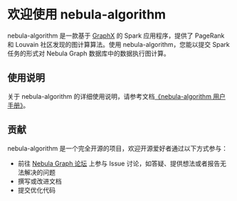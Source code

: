 # 欢迎使用 nebula-algorithm

nebula-algorithm 是一款基于 [GraphX](https://spark.apache.org/graphx/) 的 Spark 应用程序，提供了 PageRank 和 Louvain 社区发现的图计算算法。使用 nebula-algorithm，您能以提交 Spark 任务的形式对 Nebula Graph 数据库中的数据执行图计算。

## 使用说明

关于 nebula-algorithm 的详细使用说明，请参考文档[《nebula-algorithm 用户手册》](https://docs.nebula-graph.com.cn/nebula-algorithm/na-ug-what-is-nebula-algorithm/ "点击前往 Nebula Graph 网站")。

## 贡献

nebula-algorithm 是一个完全开源的项目，欢迎开源爱好者通过以下方式参与：

- 前往 [Nebula Graph 论坛](https://discuss.nebula-graph.com.cn/ "点击前往“Nebula Graph 论坛") 上参与 Issue 讨论，如答疑、提供想法或者报告无法解决的问题
- 撰写或改进文档
- 提交优化代码
